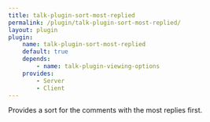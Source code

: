 ```yaml
---
title: talk-plugin-sort-most-replied
permalink: /plugin/talk-plugin-sort-most-replied/
layout: plugin
plugin:
    name: talk-plugin-sort-most-replied
    default: true
    depends:
        - name: talk-plugin-viewing-options
    provides:
        - Server
        - Client
---
```


Provides a sort for the comments with the most replies first.